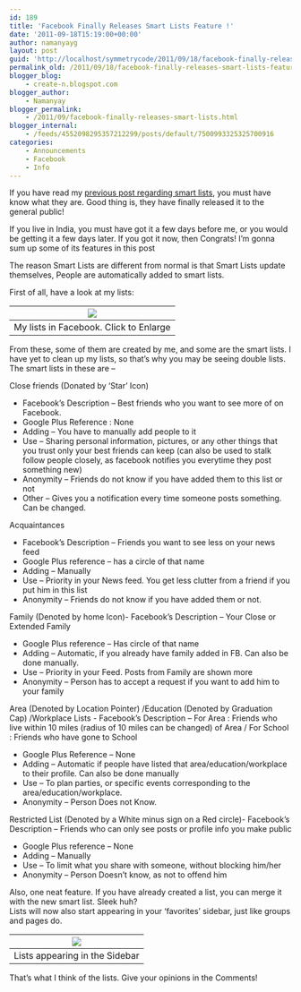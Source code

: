 ```yaml
---
id: 189
title: 'Facebook Finally Releases Smart Lists Feature !'
date: '2011-09-18T15:19:00+00:00'
author: namanyayg
layout: post
guid: 'http://localhost/symmetrycode/2011/09/18/facebook-finally-releases-smart-lists-feature/'
permalink_old: /2011/09/18/facebook-finally-releases-smart-lists-feature/
blogger_blog:
    - create-n.blogspot.com
blogger_author:
    - Namanyay
blogger_permalink:
    - /2011/09/facebook-finally-releases-smart-lists.html
blogger_internal:
    - /feeds/4552098295357212299/posts/default/7500993325325700916
categories:
    - Announcements
    - Facebook
    - Info
---
```


If you have read my [previous post regarding smart lists](http://create-n.blogspot.com/2011/09/facebook-is-now-cheating-google-s.html), you must have know what they are. 
Good thing is, they have finally released it to the general public!
  

If you live in India, you must have got it a few days before me, or you would be getting it a few days later. If you got it now, then Congrats! I’m gonna sum up some of its features in this post 
  

The reason Smart Lists are different from normal is that Smart Lists update themselves, People are automatically added to smart lists. 
  

First of all, have a look at my lists: 
  
| [![](http://4.bp.blogspot.com/-v7wxFIofYNA/TnX-zuJL6UI/AAAAAAAAAVE/fnLkxLiXkyk/s320/FBLists01.png)](http://4.bp.blogspot.com/-v7wxFIofYNA/TnX-zuJL6UI/AAAAAAAAAVE/fnLkxLiXkyk/s1600/FBLists01.png) |
|---|
| My lists in Facebook. Click to Enlarge |

  
From these, some of them are created by me, and some are the smart lists. I have yet to clean up my lists, so that’s why you may be seeing double lists. The smart lists in these are – 
  

Close friends (Donated by ‘Star’ Icon)

- Facebook’s Description – Best friends who you want to see more of on Facebook.
- Google Plus Reference : None
- Adding – You have to manually add people to it
- Use – Sharing personal information, pictures, or any other things that you trust only your best friends can keep (can also be used to stalk follow people closely, as facebook notifies you everytime they post something new)
- Anonymity – Friends do not know if you have added them to this list or not
- Other – Gives you a notification every time someone posts something. Can be changed.

Acquaintances

- Facebook’s Description – Friends you want to see less on your news feed
- Google Plus reference – has a circle of that name
- Adding – Manually
- Use – Priority in your News feed. You get less clutter from a friend if you put him in this list
- Anonymity – Friends do not know if you have added them or not.

Family (Denoted by home Icon)- Facebook’s Description – Your Close or Extended Family
- Google Plus reference – Has circle of that name
- Adding – Automatic, if you already have family added in FB. Can also be done manually.
- Use – Priority in your Feed. Posts from Family are shown more
- Anonymity – Person has to accept a request if you want to add him to your family

Area (Denoted by Location Pointer) /Education (Denoted by Graduation Cap) /Workplace Lists - Facebook’s Description – For Area : Friends who live within 10 miles (radius of 10 miles can be changed) of Area / For School : Friends who have gone to School
- Google Plus Reference – None
- Adding – Automatic if people have listed that area/education/workplace to their profile. Can also be done manually
- Use – To plan parties, or specific events corresponding to the area/education/workplace.
- Anonymity – Person Does not Know.

Restricted List (Denoted by a White minus sign on a Red circle)- Facebook’s Description – Friends who can only see posts or profile info you make public 
- Google Plus reference – None
- Adding – Manually
- Use – To limit what you share with someone, without blocking him/her
- Anonymity – Person Doesn’t know, as not to offend him

Also, one neat feature. If you have already created a list, you can merge it with the new smart list. Sleek huh?  
Lists will now also start appearing in your ‘favorites’ sidebar, just like groups and pages do. 


| [![](http://3.bp.blogspot.com/-LJp3HPBtfcg/TnYEw8lqL9I/AAAAAAAAAVI/JEOSjYo_4BY/s1600/FBLists02.png)](http://3.bp.blogspot.com/-LJp3HPBtfcg/TnYEw8lqL9I/AAAAAAAAAVI/JEOSjYo_4BY/s1600/FBLists02.png) |
|---|
| Lists appearing in the Sidebar |

  
  
That’s what I think of the lists. Give your opinions in the Comments!